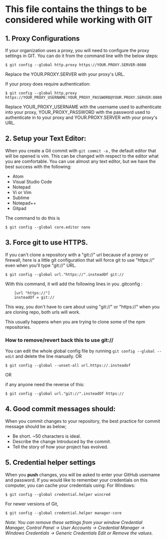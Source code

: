# This file contains the things to be considered while working with GIT
## 1. Proxy Configurations
If your organization uses a proxy, you will need to configure the proxy settings in GIT.
You can do it from the command line with the below steps:

  ```$ git config --global http.proxy https://YOUR.PROXY.SERVER:8080```
  
  Replace the YOUR.PROXY.SERVER with your proxy's URL.
  
  If your proxy does require authentication:
  
  ```$ git config --global http.proxy https://YOUR_PROXY_USERNAME:YOUR_PROXY_PASSWORD@YOUR.PROXY.SERVER:8080```
  
  Replace YOUR_PROXY_USERNAME with the username used to authenticate into your proxy, YOUR_PROXY_PASSWORD with the password used to authenticate in to your proxy and YOUR.PROXY.SERVER with your proxy's URL.
  
## 2. Setup your Text Editor:
When you create a Git commit with ``` git commit -a ``` , the default editor that will be opened is vim. This can be changed with respect to the editor what you are comfortable.
You can use almost any text editor, but we have the best success with the following:
  * Atom
  * Visual Studio Code
  * Notepad
  * Vi or Vim
  * Sublime
  * Notepad++
  * Gitpad
  
The command to do this is 

  ``` $ git config --global core.editor nano ```
  
## 3. Force git to use HTTPS.
If you can't clone a repository with a "git://" url because of a proxy or firewall, here is a little git configuration that will force git to use "https://" even when you'll type "git://" URL.

``` $ git config --global url."https://".insteadOf git:// ```

With this command, it will add the following lines in you .gitconfig :

``` 
    [url "https://"]   
    insteadOf = git://
```

This way, you don't have to care about using "git://" or "https://" when you are cloning repo, both urls will work.

This usually happens when you are trying to clone some of the npm repositories.

### How to remove/revert back this to use git://
You can edit the whole global config file by running ``` git config --global --edit ``` and delete the line manually.
OR

``` $ git config --global --unset-all url.https://.insteadof ```

OR

if any anyone need the reverse of this:

``` $ git config --global url."git://".insteadOf https:// ```

## 4. Good commit messages should:
When you commit changes to your repository, the best practice for commit message should be as below;
  * Be short. ~50 characters is ideal.
  * Describe the change Introduced by the commit.
  * Tell the story of how your project has evolved.

## 5. Credential helper settings
When you **push** changes, you will be asked to enter your GitHub username and password. If you would like to remember your credentials on this computer, you can cache your credentials using:
For Windows:

``` $ git config --global credential.helper wincred ```

For newer versions of Git,

``` $ git config --global credential.helper manager-core ```

_Note: You can remove these settings from your window Credential Manager,
      Control Panel -> User Accounts -> Credential Manager -> Windows Credentials -> Generic Credentials
      Edit or Remove the values._
  
